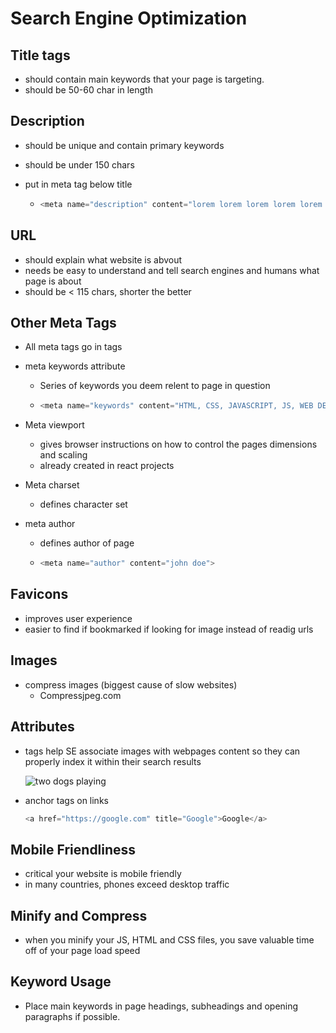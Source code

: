 # Search Engine Optimization

## Title tags

- should contain main keywords that your page is targeting.
- should be 50-60 char in length

## Description

- should be unique and contain primary keywords

- should be under 150 chars

- put in meta tag below title

  - ```javascript
    <meta name="description" content="lorem lorem lorem lorem lorem lorem lorem lorem lorem lorem ">
    ```

## URL

- should explain what website is abvout
- needs be easy to understand and tell search engines and humans what page is about
- should be < 115 chars, shorter the better

## Other Meta Tags

- All meta tags go in <head> tags

- meta keywords attribute

  - Series of keywords you deem relent to page in question

  - ```javascript
    <meta name="keywords" content="HTML, CSS, JAVASCRIPT, JS, WEB DEVELOPMENT">
    ```

- Meta viewport

  - gives browser instructions on how to control the pages dimensions and scaling
  - already created in react projects

- Meta charset

  - defines character set

- meta author

  - defines author of page

  - ```javascript
    <meta name="author" content="john doe">
    ```

## Favicons

- improves user experience
- easier to find if bookmarked if looking for image instead of readig urls

## Images

- compress images (biggest cause of slow websites)
  - Compressjpeg.com

## Attributes

- tags help SE associate images with webpages content so they can properly index it within their search results

  <img src="img.jpg" alt="two dogs playing" />

- anchor tags on links

  ```javascript
  <a href="https://google.com" title="Google">Google</a>
  ```

## Mobile Friendliness

- critical your website is mobile friendly
- in many countries, phones exceed desktop traffic

## Minify and Compress

- when you minify your JS, HTML and CSS files, you save valuable time off of your page load speed

## Keyword Usage

- Place main keywords in page headings, subheadings and opening paragraphs if possible.